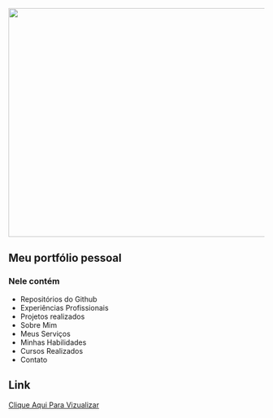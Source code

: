 
<p align="center">
  <img width="1200" height="450" src="https://image.freepik.com/free-vector/personal-site-concept-illustration_114360-3354.jpg">
</p>

## Meu portfólio pessoal

### Nele contém
  - Repositórios do Github
  - Experiências Profissionais
  - Projetos realizados
  - Sobre Mim
  - Meus Serviços
  - Minhas Habilidades
  - Cursos Realizados
  - Contato
  
## Link

<a href="https://alexandretavanocardoso.github.io/"> Clique Aqui Para Vizualizar </a>
